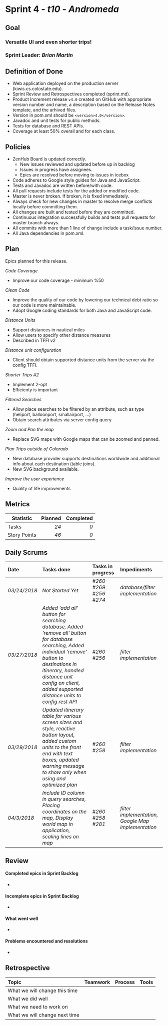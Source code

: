 # Sprint 4 - *t10* - *Andromeda*

## Goal

### Versatile UI and even shorter trips!
### Sprint Leader: *Brian Martin*

## Definition of Done

* Web application deployed on the production server (kiwis.cs.colostate.edu).
* Sprint Review and Retrospectives completed (sprint.md).
* Product Increment release `v4.0` created on GitHub with appropriate version number and name, a description based on the Release Notes template, and the arhived files.
* Version in pom.xml should be `<version>4.0</version>`.
* Javadoc and unit tests for public methods.
* Tests for database and REST APIs.
* Coverage at least 50% overall and for each class.

## Policies

* ZenHub Board is updated correctly.
    - New issues reviewed and updated before up in backlog
    - Issues in progress have assignees.
    - Epics are resolved before moving to issues in icebox
* Code adheres to Google style guides for Java and JavaScript.
* Tests and Javadoc are written before/with code.  
* All pull requests include tests for the added or modified code.
* Master is never broken.  If broken, it is fixed immediately.
* Always check for new changes in master to resolve merge conflicts locally before committing them.
* All changes are built and tested before they are committed.
* Continuous integration successfully builds and tests pull requests for master branch always.
* All commits with more than 1 line of change include a task/issue number.
* All Java dependencies in pom.xml.

## Plan

Epics planned for this release.

 *Code Coverage*
   - Improve our code coverage - minimum %50
   
 *Clean Code*
   - Improve the quality of our code by lowering our technical debt ratio so our code is more maintainable.
   - Adopt Google coding standards for both Java and JavaScript code.
   
 *Distance Units*
   - Support distances in nautical miles
   - Allow users to specify other distance measures
   - Described in TFFI v2
   
 *Distance unit configuration*
   - Client should obtain supported distance units from the server via the config TFFI.
   
 *Shorter Trips #2*
   - Implement 2-opt
   - Efficienty is important
   
 *Filtered Searches*
   - Allow place searches to be filtered by an attribute, such as type (heliport, balloonport, smallairport, ...)
   - Obtain search attributes via server config query
   
 *Zoom and Pan the map*
   - Replace SVG maps with Google maps that can be zoomed and panned.
   
 *Plan Trips outside of Colorado*
   - New database provider supports destinations worldwide and additional info about each destination (table joins).
   - New SVG background available.
   
 *Improve the user experience*
   - Quality of life improvements
   
## Metrics

Statistic | Planned | Completed
--- | ---: | ---:
Tasks | *24* | *0* 
Story Points | *46*| *0* 

## Daily Scrums

Date | Tasks done  | Tasks in progress | Impediments 
:--- | :--- | :--- | :--- 
*03/24/2018* | *Not Started Yet* | *#260 #269 #256 #274* | *database/filter implementation*
*03/27/2018* | *Added 'add all' button for searching database, Added 'remove all' button for database searching, Added individual 'remove' button to destinations in itinerary, handled distance unit config on client, added supported distance units to config rest API* | *#260 #256* | *filter implementation*
*03/29/2018* | *Updated itinerary table for various screen sizes and style, reactive button layout, added custom units to the front end with text boxes, updated warning message to show only when using and optimized plan* | *#260 #258* | *filter implementation*
*04/3/2018* | *Include ID column in query searches, Placing coordinates on the map, Display world map in application, scaling lines on map* | *#260 #258 #281* | *filter implementation, Google Map implementation*

## Review

#### Completed epics in Sprint Backlog 
* 


#### Incomplete epics in Sprint Backlog 
* 

#### What went well
* 

#### Problems encountered and resolutions
* 

## Retrospective

Topic | Teamwork | Process | Tools
:--- | :--- | :--- | :---
What we will change this time |  |  | 
What we did well |  |  | 
What we need to work on |  |  | 
What we will change next time |  |  |
